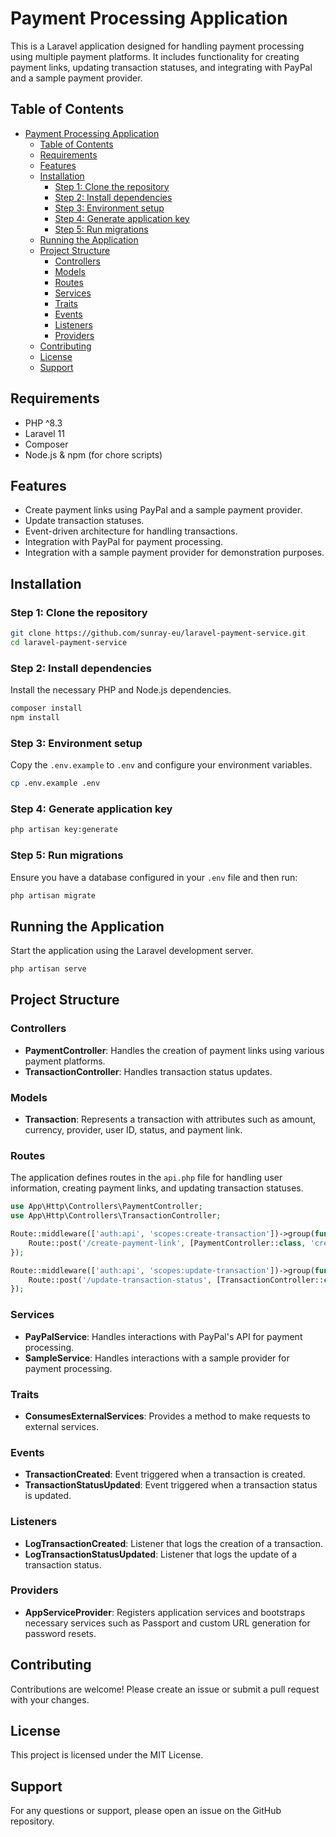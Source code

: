 # Payment Processing Application

This is a Laravel application designed for handling payment processing using multiple payment platforms. It includes functionality for creating payment links, updating transaction statuses, and integrating with PayPal and a sample payment provider.

## Table of Contents

- [Payment Processing Application](#payment-processing-application)
  - [Table of Contents](#table-of-contents)
  - [Requirements](#requirements)
  - [Features](#features)
  - [Installation](#installation)
    - [Step 1: Clone the repository](#step-1-clone-the-repository)
    - [Step 2: Install dependencies](#step-2-install-dependencies)
    - [Step 3: Environment setup](#step-3-environment-setup)
    - [Step 4: Generate application key](#step-4-generate-application-key)
    - [Step 5: Run migrations](#step-5-run-migrations)
  - [Running the Application](#running-the-application)
  - [Project Structure](#project-structure)
    - [Controllers](#controllers)
    - [Models](#models)
    - [Routes](#routes)
    - [Services](#services)
    - [Traits](#traits)
    - [Events](#events)
    - [Listeners](#listeners)
    - [Providers](#providers)
  - [Contributing](#contributing)
  - [License](#license)
  - [Support](#support)

## Requirements

- PHP ^8.3
- Laravel 11
- Composer
- Node.js & npm (for chore scripts)

## Features

- Create payment links using PayPal and a sample payment provider.
- Update transaction statuses.
- Event-driven architecture for handling transactions.
- Integration with PayPal for payment processing.
- Integration with a sample payment provider for demonstration purposes.

## Installation

### Step 1: Clone the repository

```sh
git clone https://github.com/sunray-eu/laravel-payment-service.git
cd laravel-payment-service
```

### Step 2: Install dependencies

Install the necessary PHP and Node.js dependencies.

```sh
composer install
npm install
```

### Step 3: Environment setup

Copy the `.env.example` to `.env` and configure your environment variables.

```sh
cp .env.example .env
```

### Step 4: Generate application key

```sh
php artisan key:generate
```

### Step 5: Run migrations

Ensure you have a database configured in your `.env` file and then run:

```sh
php artisan migrate
```

## Running the Application

Start the application using the Laravel development server.

```sh
php artisan serve
```

## Project Structure

### Controllers

- **PaymentController**: Handles the creation of payment links using various payment platforms.
- **TransactionController**: Handles transaction status updates.

### Models

- **Transaction**: Represents a transaction with attributes such as amount, currency, provider, user ID, status, and payment link.

### Routes

The application defines routes in the `api.php` file for handling user information, creating payment links, and updating transaction statuses.

```php
use App\Http\Controllers\PaymentController;
use App\Http\Controllers\TransactionController;

Route::middleware(['auth:api', 'scopes:create-transaction'])->group(function () {
    Route::post('/create-payment-link', [PaymentController::class, 'createPaymentLink']);
});

Route::middleware(['auth:api', 'scopes:update-transaction'])->group(function () {
    Route::post('/update-transaction-status', [TransactionController::class, 'updateStatus']);
});
```

### Services

- **PayPalService**: Handles interactions with PayPal's API for payment processing.
- **SampleService**: Handles interactions with a sample provider for payment processing.

### Traits

- **ConsumesExternalServices**: Provides a method to make requests to external services.

### Events

- **TransactionCreated**: Event triggered when a transaction is created.
- **TransactionStatusUpdated**: Event triggered when a transaction status is updated.

### Listeners

- **LogTransactionCreated**: Listener that logs the creation of a transaction.
- **LogTransactionStatusUpdated**: Listener that logs the update of a transaction status.

### Providers

- **AppServiceProvider**: Registers application services and bootstraps necessary services such as Passport and custom URL generation for password resets.

## Contributing

Contributions are welcome! Please create an issue or submit a pull request with your changes.

## License

This project is licensed under the MIT License.

## Support

For any questions or support, please open an issue on the GitHub repository.
